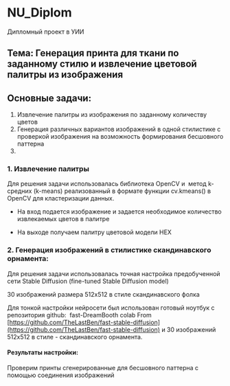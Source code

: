 
# NU_Diplom
Дипломный проект в УИИ

## Тема: Генерация принта для ткани по заданному стилю и извлечение цветовой палитры из изображения

## Основные задачи:
1. Извлечение палитры из изображения по заданному количеству цветов
2. Генерация различных вариантов изображений в одной стилистике с проверкой изображения на возможность формирования бесшовного паттерна
3. 
### 1. Извлечение палитры
Для решения задачи использовалась библиотека OpenCV и  метод k-средних (k-means) реализованный в формате функции cv.kmeans() в OpenCV для кластеризации данных.

- На вход подается изображение и задается необходимое количество извлекаемых цветов в палитре
    
- На выходе получаем палитру цветовой модели HEX 




### 2. Генерация изображений в стилистике скандинавского орнамента:

Для решения задачи использовалась точная настройка предобученной сети Stable Diffusion (fine-tuned Stable Diffusion model)

30 изображений размера 512х512 в стиле скандинавского фолка

Для тонкой настройки нейросети был использован готовый ноутбук с репозитория github:  fast-DreamBooth colab From [https://github.com/TheLastBen/fast-stable-diffusion](https://github.com/TheLastBen/fast-stable-diffusion) и 30 изображений 512х512 в стиле - скандинавского орнамента.

#### Результаты настройки:


Проверим принты сгенерированные для бесшовного паттерна с помощью соединения изображений


